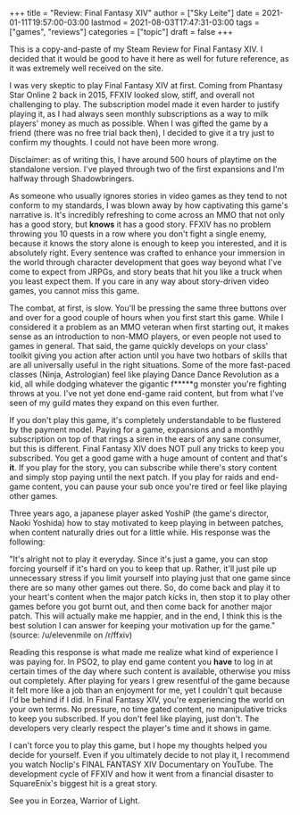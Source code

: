 +++
title = "Review: Final Fantasy XIV"
author = ["Sky Leite"]
date = 2021-01-11T19:57:00-03:00
lastmod = 2021-08-03T17:47:31-03:00
tags = ["games", "reviews"]
categories = ["topic"]
draft = false
+++

This is a copy-and-paste of my Steam Review for Final Fantasy XIV. I decided that it would be good to have it here as well for future reference, as it was extremely well received on the site.

I was very skeptic to play Final Fantasy XIV at first. Coming from Phantasy Star Online 2 back in 2015, FFXIV looked slow, stiff, and overall not challenging to play. The subscription model made it even harder to justify playing it, as I had always seen monthly subscriptions as a way to milk players' money as much as possible. When I was gifted the game by a friend (there was no free trial back then), I decided to give it a try just to confirm my thoughts. I could not have been more wrong.

Disclaimer: as of writing this, I have around 500 hours of playtime on the standalone version. I've played through two of the first expansions and I'm halfway through Shadowbringers.

As someone who usually ignores stories in video games as they tend to not conform to my standards, I was blown away by how captivating this game's narrative is. It's incredibly refreshing to come across an MMO that not only has a good story, but **knows** it has a good story. FFXIV has no problem throwing you 10 quests in a row where you don't fight a single enemy, because it knows the story alone is enough to keep you interested, and it is absolutely right. Every sentence was crafted to enhance your immersion in the world through character development that goes way beyond what I've come to expect from JRPGs, and story beats that hit you like a truck when you least expect them. If you care in any way about story-driven video games, you cannot miss this game.

The combat, at first, is slow. You'll be pressing the same three buttons over and over for a good couple of hours when you first start this game. While I considered it a problem as an MMO veteran when first starting out, it makes sense as an introduction to non-MMO players, or even people not used to games in general. That said, the game quickly develops on your class' toolkit giving you action after action until you have two hotbars of skills that are all universally useful in the right situations. Some of the more fast-paced classes (Ninja, Astrologian) feel like playing Dance Dance Revolution as a kid, all while dodging whatever the gigantic f\*\*\*\*\*g monster you're fighting throws at you. I've not yet done end-game raid content, but from what I've seen of my guild mates they expand on this even further.

If you don't play this game, it's completely understandable to be flustered by the payment model. Paying for a game, expansions and a monthly subscription on top of that rings a siren in the ears of any sane consumer, but this is different. Final Fantasy XIV does NOT pull any tricks to keep you subscribed. You get a good game with a huge amount of content and that's **it**. If you play for the story, you can subscribe while there's story content and simply stop paying until the next patch. If you play for raids and end-game content, you can pause your sub once you're tired or feel like playing other games.

Three years ago, a japanese player asked YoshiP (the game's director, Naoki Yoshida) how to stay motivated to keep playing in between patches, when content naturally dries out for a little while. His response was the following:

"It's alright not to play it everyday. Since it's just a game, you can stop forcing yourself if it's hard on you to keep that up. Rather, it'll just pile up unnecessary stress if you limit yourself into playing just that one game since there are so many other games out there. So, do come back and play it to your heart's content when the major patch kicks in, then stop it to play other games before you got burnt out, and then come back for another major patch. This will actually make me happier, and in the end, I think this is the best solution I can answer for keeping your motivation up for the game." (source: /u/elevenmile on /r/ffxiv)

Reading this response is what made me realize what kind of experience I was paying for. In PSO2, to play end game content you **have** to log in at certain times of the day where such content is available, otherwise you miss out completely. After playing for years I grew resentful of the game because it felt more like a job than an enjoyment for me, yet I couldn't quit because I'd be behind if I did. In Final Fantasy XIV, you're experiencing the world on your own terms. No pressure, no time gated content, no manipulative tricks to keep you subscribed. If you don't feel like playing, just don't. The developers very clearly respect the player's time and it shows in game.

I can't force you to play this game, but I hope my thoughts helped you decide for yourself. Even if you ultimately decide to not play it, I recommend you watch Noclip's FINAL FANTASY XIV Documentary on YouTube. The development cycle of FFXIV and how it went from a financial disaster to SquareEnix's biggest hit is a great story.

See you in Eorzea, Warrior of Light.
